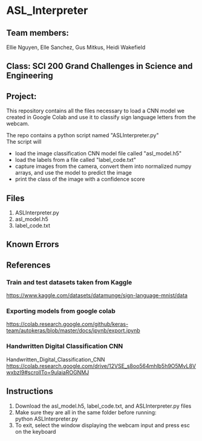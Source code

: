 # ASL_Interpreter

## Team members:
Ellie Nguyen, Elle Sanchez, Gus Mitkus, Heidi Wakefield

## Class: SCI 200 Grand Challenges in Science and Engineering

## Project:
This repository contains all the files necessary to load a CNN model we created in Google Colab and use it to classify sign language letters from the webcam.    

The repo contains a python script named "ASLInterpreter.py"    
The script will 
- load the image classification CNN model file called "asl_model.h5"
- load the labels from a file called "label_code.txt"
- capture images from the camera, convert them into normalized numpy arrays, and use the model to predict the image
- print the class of the image with a confidence score


## Files 
1. ASLInterpreter.py
2. asl_model.h5
3. label_code.txt

## Known Errors 

## References
### Train and test datasets taken from Kaggle
https://www.kaggle.com/datasets/datamunge/sign-language-mnist/data

### Exporting models from google colab
https://colab.research.google.com/github/keras-team/autokeras/blob/master/docs/ipynb/export.ipynb

### Handwritten Digital Classification CNN
Handwritten_Digital_Classification_CNN
https://colab.research.google.com/drive/12VSE_s8oo564mhlb5h9O5MvL8VwxbzI9#scrollTo=9ulaiaROGNMJ


## Instructions
1. Download the asl_model.h5, label_code.txt, and ASLInterpreter.py files
2. Make sure they are all in the same folder before running:  
python ASLInterpreter.py
3. To exit, select the window displaying the webcam input and press esc on the keyboard

